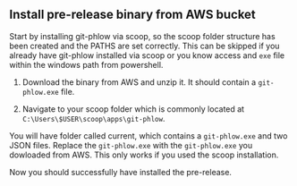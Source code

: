 ## Install pre-release binary from AWS bucket

Start by installing git-phlow via scoop, so the scoop folder structure has been created and the PATHS are set correctly. This can be skipped if you already have git-phlow installed via scoop or you know access and `exe` file within the windows path from powershell.

1. Download the binary from AWS and unzip it. It should contain a `git-phlow.exe` file.

2. Navigate to your scoop folder which is commonly located at `C:\Users\$USER\scoop\apps\git-phlow`.

You will have folder called current, which contains a `git-phlow.exe` and two JSON files.  Replace the `git-phlow.exe` with the `git-phlow.exe` you dowloaded from AWS.  This only works if you used the scoop installation.

Now you should successfully have installed the pre-release.




